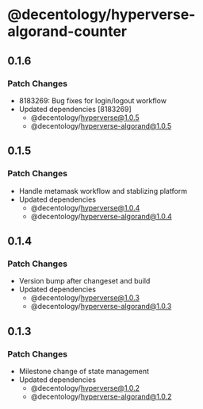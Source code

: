 # @decentology/hyperverse-algorand-counter

## 0.1.6

### Patch Changes

- 8183269: Bug fixes for login/logout workflow
- Updated dependencies [8183269]
  - @decentology/hyperverse@1.0.5
  - @decentology/hyperverse-algorand@1.0.5

## 0.1.5

### Patch Changes

- Handle metamask workflow and stablizing platform
- Updated dependencies
  - @decentology/hyperverse@1.0.4
  - @decentology/hyperverse-algorand@1.0.4

## 0.1.4

### Patch Changes

- Version bump after changeset and build
- Updated dependencies
  - @decentology/hyperverse@1.0.3
  - @decentology/hyperverse-algorand@1.0.3

## 0.1.3

### Patch Changes

- Milestone change of state management
- Updated dependencies
  - @decentology/hyperverse@1.0.2
  - @decentology/hyperverse-algorand@1.0.2
